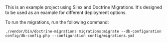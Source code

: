 This is an example project using Silex and Doctrine Migrations. It's designed
to be used as an example for different deployment options.

To run the migrations, run the following command:

```
./vendor/bin/doctrine-migrations migrations:migrate --db-configuration config/db-config.php --configuration config/migrations.yml
```

